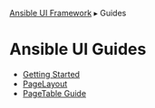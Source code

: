 [Ansible UI Framework](Framework.md) ▸ Guides

# Ansible UI Guides

- [Getting Started](GettingStarted.md)
- [PageLayout](PageLayout.md)
- [PageTable Guide](PageTableGuide.md)
